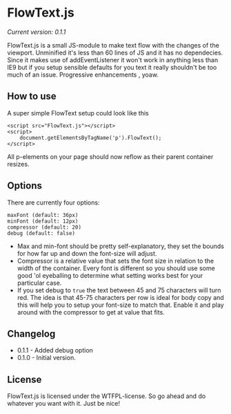 # FlowText.js
*Current version: 0.1.1*

FlowText.js is a small JS-module to make text flow with the changes of the viewport. Unminified it's less than 60 lines of JS and it has no dependecies. Since it makes use of addEventListener it won't work in anything less than IE9 but if you setup sensible defaults for you text it really shouldn't be too much of an issue. Progressive enhancements , yoaw.

## How to use
A super simple FlowText setup could look like this
```
<script src="FlowText.js"></script>
<script>
	document.getElementsByTagName('p').FlowText();
</script>
```
All p-elements on your page should now reflow as their parent container resizes.

## Options
There are currently four options:
```
maxFont (default: 36px)
minFont (default: 12px)
compressor (default: 20)
debug (default: false)
```
- Max and min-font should be pretty self-explanatory, they set the bounds for how far up and down the font-size will adjust.
- Compressor is a relative value that sets the font size in relation to the width of the container. Every font is different so you should use some good 'ol eyeballing to determine what setting works best for your particular case.
- If you set debug to `true` the text between 45 and 75 characters will turn red. The idea is that 45-75 characters per row is ideal for body copy and this will help you to setup your font-size to match that. Enable it and play around with the compressor to get at value that fits.

## Changelog
- 0.1.1 - Added debug option
- 0.1.0 - Initial version.

## License
FlowText.js is licensed under the WTFPL-license. So go ahead and do whatever you want with it. Just be nice!